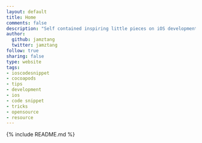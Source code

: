 ```yaml
--- 
layout: default
title: Home
comments: false
description: "Self contained inspiring little pieces on iOS development. Now available on ioscodesnippet Cocoapods repo."
author: 
  github: jamztang
  twitter: jamztang
follow: true
sharing: false
type: website
tags:
- ioscodesnippet
- cocoapods
- tips
- development
- ios
- code snippet
- tricks
- opensource
- resource
---
```


{% include README.md %}


